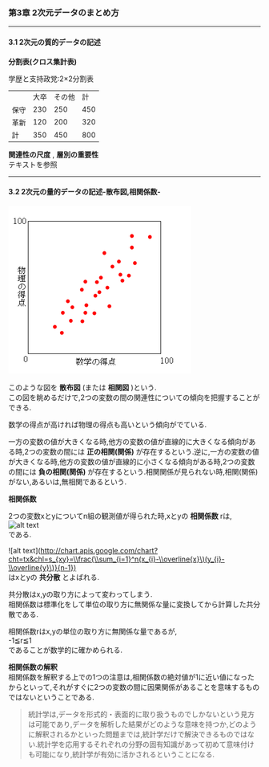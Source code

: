 ### 第3章 2次元データのまとめ方  
---

#### 3.1 2次元の質的データの記述  
**分割表(クロス集計表)**  

学歴と支持政党:2×2分割表  

<table>
<tr><td></td><td>大卒</td><td>その他</td><td>計</td></tr>
<tr><td>保守</td><td>230</td><td>250</td><td>450</td></tr>
<tr><td>革新</td><td>120</td><td>200</td><td>320</td></tr>
<tr><td>計</td><td>350</td><td>450</td><td>800</td></tr>
</table>

**関連性の尺度** , **層別の重要性**  
テキストを参照  

---
#### 3.2 2次元の量的データの記述-散布図,相関係数-

![alt text](img/sp.png)

このような図を **散布図** (または **相関図** )という.  
この図を眺めるだけで,2つの変数の間の関連性についての傾向を把握することができる.  

数学の得点が高ければ物理の得点も高いという傾向がでている.  

一方の変数の値が大きくなる時,他方の変数の値が直線的に大きくなる傾向がある時,2つの変数の間には **正の相関(関係)** が存在するという.逆に,一方の変数の値が大きくなる時,他方の変数の値が直線的に小さくなる傾向がある時,2つの変数の間には **負の相関(関係)** が存在するという.相関関係が見られない時,相関(関係)がない,あるいは,無相関であるという.  

**相関係数**  

2つの変数xとyについてn組の観測値が得られた時,xとyの **相関係数** rは,  
![alt text](http://chart.apis.google.com/chart?cht=tx&chl=r=\\frac{s_{xy}}{s_{x}s_{y}})  
である.  

![alt text](http://chart.apis.google.com/chart?cht=tx&chl=s_{xy}=\\frac{\\sum_{i=1}^n(x_{i}-\\overline{x}\)(y_{i}-\\overline{y}\)}{n-1})  
はxとyの **共分散** とよばれる.  

共分散はx,yの取り方によって変わってしまう.  
相関係数は標準化をして単位の取り方に無関係な量に変換してから計算した共分散である.  

相関係数rはx,yの単位の取り方に無関係な量であるが,  
-1≦r≦1  
であることが数学的に確かめられる.  

**相関係数の解釈**  
相関係数を解釈する上での1つの注意は,相関係数の絶対値が1に近い値になったからといって,それがすぐに2つの変数の間に因果関係があることを意味するものではないということである.  

>統計学は,データを形式的・表面的に取り扱うものでしかないという見方は可能であり,データを解析した結果がどのような意味を持つか,どのように解釈されるかといった問題までは,統計学だけで解決できるものではない.統計学を応用するそれぞれの分野の固有知識があって初めて意味付けも可能になり,統計学が有効に活かされるということになる.  



